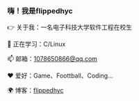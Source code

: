 ### 嗨！我是flippedhyc
👉 关于我：一名电子科技大学软件工程在校生

🌱 正在学习：C/Linux

📫 邮箱：1078650866@qq.com

❤️ 爱好：Game、Foottball、Coding...

🌍 博客：[flippedhyc](https://flippedhyc.github.io/)
